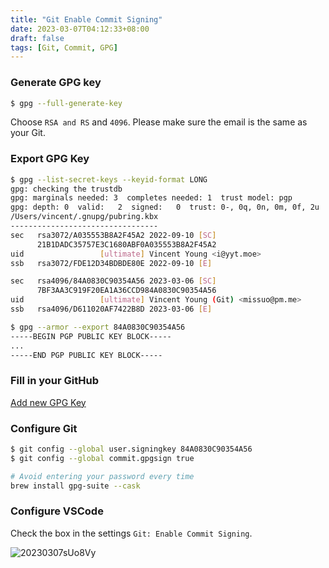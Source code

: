 ```yaml
---
title: "Git Enable Commit Signing"
date: 2023-03-07T04:12:33+08:00
draft: false
tags: [Git, Commit, GPG]
---
```


### Generate GPG key
```bash
$ gpg --full-generate-key
```
Choose `RSA and RS` and `4096`. Please make sure the email is the same as your Git.

### Export GPG Key
```bash
$ gpg --list-secret-keys --keyid-format LONG
gpg: checking the trustdb
gpg: marginals needed: 3  completes needed: 1  trust model: pgp
gpg: depth: 0  valid:   2  signed:   0  trust: 0-, 0q, 0n, 0m, 0f, 2u
/Users/vincent/.gnupg/pubring.kbx
---------------------------------
sec   rsa3072/A035553B8A2F45A2 2022-09-10 [SC]
      21B1DADC35757E3C1680ABF0A035553B8A2F45A2
uid                 [ultimate] Vincent Young <i@yyt.moe>
ssb   rsa3072/FDE12D34BDBDE80E 2022-09-10 [E]

sec   rsa4096/84A0830C90354A56 2023-03-06 [SC]
      7BF3AA3C919F20EA1A36CCD984A0830C90354A56
uid                 [ultimate] Vincent Young (Git) <missuo@pm.me>
ssb   rsa4096/D611020AF7422B8D 2023-03-06 [E]

$ gpg --armor --export 84A0830C90354A56
-----BEGIN PGP PUBLIC KEY BLOCK-----
...
-----END PGP PUBLIC KEY BLOCK-----
```

### Fill in your GitHub
[Add new GPG Key](https://github.com/settings/gpg/new)

### Configure Git
```bash
$ git config --global user.signingkey 84A0830C90354A56
$ git config --global commit.gpgsign true

# Avoid entering your password every time
brew install gpg-suite --cask
```

### Configure VSCode
Check the box in the settings `Git: Enable Commit Signing`.

![20230307sUo8Vy](https://r2.qwq.mx/blog/20230307sUo8Vy.png)


